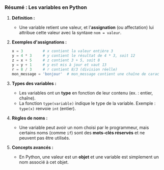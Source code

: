 
### Résumé : Les variables en Python

1. **Définition :**
    
    - Une variable retient une valeur, et l'**assignation** (ou affectation) lui attribue cette valeur avec la syntaxe `nom = valeur`.
2. **Exemples d'assignations :**
    
    ```python
    x = 3         # x contient la valeur entière 3
    y = 4 * 3     # y contient le résultat de 4 * 3, soit 12
    z = x + 5     # z contient 3 + 5, soit 8
    y = y + 1     # y est mis à jour et vaut 13
    r = 8 / 3     # r contient 8/3 (division réelle)
    mon_message = 'bonjour'  # mon_message contient une chaîne de caractères
    ```
    
3. **Types des variables :**
    
    - Les variables ont un **type** en fonction de leur contenu (ex. : entier, chaîne).
    - La fonction `type(variable)` indique le type de la variable. Exemple : `type(x)` renvoie `int` (entier).
4. **Règles de noms :**
    
    - Une variable peut avoir un nom choisi par le programmeur, mais certains noms (comme `if`) sont des **mots-clés réservés** et ne peuvent pas être utilisés.
5. **Concepts avancés :**
    
    - En Python, une valeur est un **objet** et une variable est simplement un nom associé à cet objet.